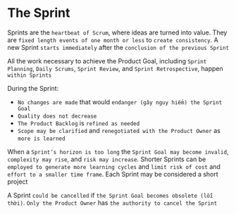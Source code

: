 # The Sprint

Sprints are the `heartbeat of Scrum`, where ideas are turned into value. They are `fixed length events of one month or less` to `create consistency`. A new Sprint `starts immediately` after the `conclusion of the previous Sprint`

All the work necessary to achieve the Product Goal, including `Sprint Planning`, `Daily Scrums`, `Sprint Review`, and `Sprint Retrospective`, happen `within Sprints`

During the Sprint:

- `No changes are made` that would `endanger (gây nguy hiểm) the Sprint Goal`
- `Quality does not decrease`
- `The Product Backlog` is `refined as needed`
- `Scope may be clarified` and `renegotiated with the Product Owner` as `more is learned`

When a `Sprint’s horizon is too long` the `Sprint Goal may become invalid`, `complexity may rise`, and `risk may increase`. Shorter Sprints can be `employed to generate more learning cycles` and `limit risk of cost` and `effort to a smaller time frame`. Each Sprint may be considered a short project

A Sprint `could be cancelled` if `the Sprint Goal becomes obsolete (lỗi thời)`. `Only the Product Owner` has `the authority to cancel the Sprint`
